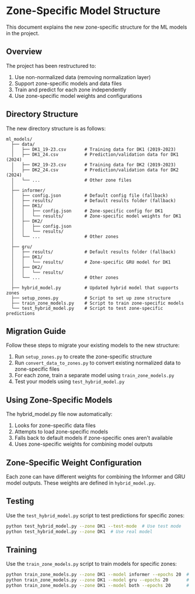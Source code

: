# Zone-Specific Model Structure

This document explains the new zone-specific structure for the ML models in the project.

## Overview

The project has been restructured to:

1. Use non-normalized data (removing normalization layer)
2. Support zone-specific models and data files
3. Train and predict for each zone independently
4. Use zone-specific model weights and configurations

## Directory Structure

The new directory structure is as follows:

```
ml_models/
  ├── data/
  │   ├── DK1_19-23.csv       # Training data for DK1 (2019-2023)
  │   ├── DK1_24.csv          # Prediction/validation data for DK1 (2024)
  │   ├── DK2_19-23.csv       # Training data for DK2 (2019-2023)
  │   ├── DK2_24.csv          # Prediction/validation data for DK2 (2024)
  │   └── ...                 # Other zone files
  │
  ├── informer/
  │   ├── config.json         # Default config file (fallback)
  │   ├── results/            # Default results folder (fallback)
  │   ├── DK1/               
  │   │   ├── config.json     # Zone-specific config for DK1
  │   │   └── results/        # Zone-specific model weights for DK1
  │   ├── DK2/
  │   │   ├── config.json
  │   │   └── results/
  │   └── ...                 # Other zones
  │
  ├── gru/
  │   ├── results/            # Default results folder (fallback)
  │   ├── DK1/
  │   │   └── results/        # Zone-specific GRU model for DK1
  │   ├── DK2/
  │   │   └── results/
  │   └── ...                 # Other zones
  │
  ├── hybrid_model.py         # Updated hybrid model that supports zones
  ├── setup_zones.py          # Script to set up zone structure
  ├── train_zone_models.py    # Script to train zone-specific models
  └── test_hybrid_model.py    # Script to test zone-specific predictions
```

## Migration Guide

Follow these steps to migrate your existing models to the new structure:

1. Run `setup_zones.py` to create the zone-specific structure
2. Run `convert_data_to_zones.py` to convert existing normalized data to zone-specific files
3. For each zone, train a separate model using `train_zone_models.py`
4. Test your models using `test_hybrid_model.py`

## Using Zone-Specific Models

The hybrid_model.py file now automatically:

1. Looks for zone-specific data files
2. Attempts to load zone-specific models
3. Falls back to default models if zone-specific ones aren't available
4. Uses zone-specific weights for combining model outputs

## Zone-Specific Weight Configuration

Each zone can have different weights for combining the Informer and GRU model outputs. These weights are defined in `hybrid_model.py`.

## Testing

Use the `test_hybrid_model.py` script to test predictions for specific zones:

```bash
python test_hybrid_model.py --zone DK1 --test-mode  # Use test mode
python test_hybrid_model.py --zone DK1  # Use real model
```

## Training

Use the `train_zone_models.py` script to train models for specific zones:

```bash
python train_zone_models.py --zone DK1 --model informer --epochs 20  # Train Informer
python train_zone_models.py --zone DK1 --model gru --epochs 20       # Train GRU
python train_zone_models.py --zone DK1 --model both --epochs 20      # Train both
```
